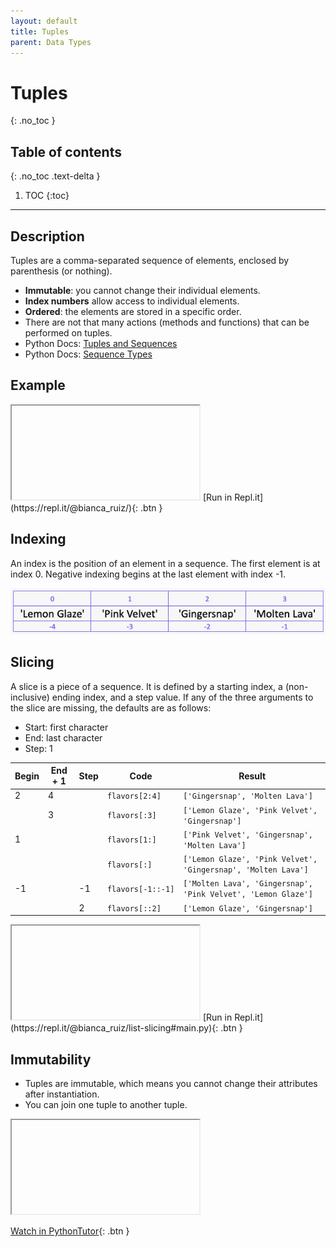 ```yaml
---
layout: default
title: Tuples
parent: Data Types
---
```

# Tuples
{: .no_toc }
## Table of contents
{: .no_toc .text-delta }

1. TOC
{:toc}

---

## Description
Tuples are a comma-separated sequence of elements, enclosed by parenthesis (or nothing).
- **Immutable**: you cannot change their individual elements.
- **Index numbers** allow access to individual elements. 
- **Ordered**: the elements are stored in a specific order.
- There are not that many actions (methods and functions) that can be performed on tuples. 
- Python Docs: [Tuples and Sequences](https://docs.python.org/3/tutorial/datastructures.html#tuples-and-sequences)
- Python Docs: [Sequence Types](https://docs.python.org/3/library/stdtypes.html#sequence-types-list-tuple-range)

## Example

<iframe> </iframe>
[Run in Repl.it](https://repl.it/@bianca_ruiz/){: .btn }

## Indexing
An index is the position of an element in a sequence. The first element is at index 0. Negative indexing begins at the last element with index -1. 

![](/assets/list-index.png)

## Slicing
A slice is a piece of a sequence. It is defined by a starting index, a (non-inclusive) ending index, and a step value. If any of the three arguments to the slice are missing, the defaults are as follows:
- Start: first character
- End: last character
- Step: 1 

| Begin | End + 1 | Step | Code                  | Result                                                            |
|-------|---------|------|-----------------------|-------------------------------------------------------------------|
| 2     | 4       |      | ```flavors[2:4]```    | ```['Gingersnap', 'Molten Lava']```                               |
|       | 3       |      | ```flavors[:3]```     | ```['Lemon Glaze', 'Pink Velvet', 'Gingersnap']```                |
| 1     |         |      | ```flavors[1:]```     | ```['Pink Velvet', 'Gingersnap', 'Molten Lava']```                |
|       |         |      | ```flavors[:]```      | ```['Lemon Glaze', 'Pink Velvet', 'Gingersnap', 'Molten Lava']``` |
| -1    |         | -1   | ```flavors[-1::-1]``` | ```['Molten Lava', 'Gingersnap', 'Pink Velvet', 'Lemon Glaze']``` |
|       |         | 2    | ```flavors[::2]```    | ```['Lemon Glaze', 'Gingersnap']```                               |   

<iframe> </iframe>
[Run in Repl.it](https://repl.it/@bianca_ruiz/list-slicing#main.py){: .btn }

## Immutability
- Tuples are immutable, which means you cannot change their attributes after instantiation. 
- You can join one tuple to another tuple.

<iframe></iframe>

[Watch in PythonTutor](){: .btn }
